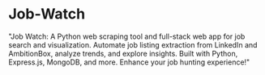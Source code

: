 # Job-Watch
"Job Watch: A Python web scraping tool and full-stack web app for job search and visualization. Automate job listing extraction from LinkedIn and AmbitionBox, analyze trends, and explore insights. Built with Python, Express.js, MongoDB, and more. Enhance your job hunting experience!"
